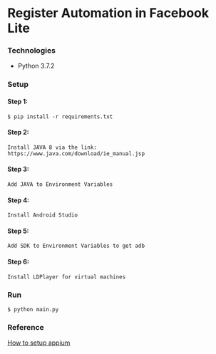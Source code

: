 # Register Automation in Facebook Lite

### Technologies
- Python 3.7.2

### Setup

#### Step 1:
`$ pip install -r requirements.txt`
#### Step 2:
`Install JAVA 8 via the link: https://www.java.com/download/ie_manual.jsp`

#### Step 3:
`Add JAVA to Environment Variables`

#### Step 4:
`Install Android Studio`

#### Step 5:
`Add SDK to Environment Variables to get adb`

#### Step 6:
`Install LDPlayer for virtual machines`

### Run
`$ python main.py`

### Reference
[How to setup appium](https://www.youtube.com/watch?v=4-vd_skFHfE&t=792s&ab_channel=A-NVLOG)